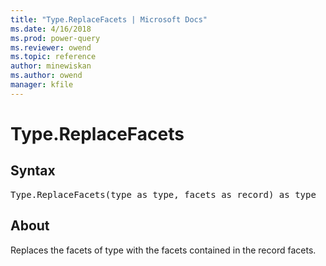 ```yaml
---
title: "Type.ReplaceFacets | Microsoft Docs"
ms.date: 4/16/2018
ms.prod: power-query
ms.reviewer: owend
ms.topic: reference
author: minewiskan
ms.author: owend
manager: kfile
---
```

# Type.ReplaceFacets

## Syntax

<pre>
Type.ReplaceFacets(type as type, facets as record) as type  
</pre>
  
## About  
Replaces the facets of type with the facets contained in the record facets.  
  
